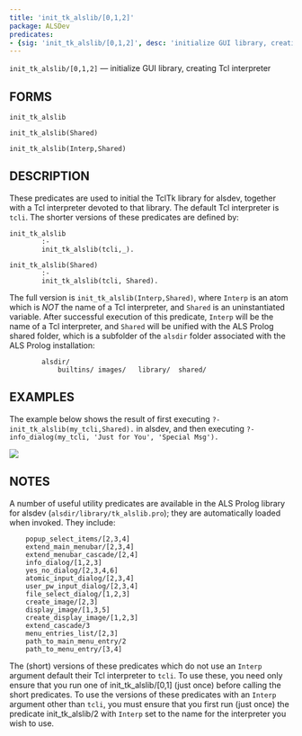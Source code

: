 ```yaml
---
title: 'init_tk_alslib/[0,1,2]'
package: ALSDev
predicates:
- {sig: 'init_tk_alslib/[0,1,2]', desc: 'initialize GUI library, creating Tcl interpreter'}
---
```

`init_tk_alslib/[0,1,2]` — initialize GUI library, creating Tcl interpreter

## FORMS
```
init_tk_alslib

init_tk_alslib(Shared)

init_tk_alslib(Interp,Shared)
```

## DESCRIPTION

These predicates are used to initial the TclTk library for alsdev, together with a Tcl interpreter devoted to that library.  The default Tcl interpreter is `tcli`.  The shorter versions of these predicates are defined by:
```
init_tk_alslib
        :-
        init_tk_alslib(tcli,_).

init_tk_alslib(Shared)
        :-
        init_tk_alslib(tcli, Shared).
```

The full version is `init_tk_alslib(Interp,Shared)`, where `Interp` is an atom which is _NOT_ the name of a Tcl interpreter, and `Shared` is an uninstantiated variable.  After successful execution of this predicate, `Interp` will be the name of a Tcl interpreter, and `Shared` will be unified with the ALS Prolog shared folder, which is a subfolder of the `alsdir` folder associated with the ALS Prolog installation:
```
        alsdir/
            builtins/ images/   library/  shared/
```

## EXAMPLES
The example below shows the result of first executing `?-init_tk_alslib(my_tcli,Shared).` in alsdev, and then executing `?- info_dialog(my_tcli, 'Just for You', 'Special Msg').`

![](images/info_my_tcli.gif)

## NOTES
A number of useful utility predicates are available in the ALS Prolog library for alsdev (`alsdir/library/tk_alslib.pro`); they are automatically loaded when invoked.  They include:
```
    popup_select_items/[2,3,4]
    extend_main_menubar/[2,3,4]
    extend_menubar_cascade/[2,4]
    info_dialog/[1,2,3]
    yes_no_dialog/[2,3,4,6]
    atomic_input_dialog/[2,3,4]
    user_pw_input_dialog/[2,3,4]
    file_select_dialog/[1,2,3]
    create_image/[2,3]
    display_image/[1,3,5]
    create_display_image/[1,2,3]
    extend_cascade/3
    menu_entries_list/[2,3]
    path_to_main_menu_entry/2
    path_to_menu_entry/[3,4]
```
The (short) versions of these predicates which do not use an `Interp` argument default their Tcl interpreter to `tcli`.  To use these, you need only ensure that you run one of init_tk_alslib/[0,1] (just once) before calling the short predicates.  To use the versions of these predicates with an `Interp` argument other than `tcli`, you must ensure that you first run (just once) the predicate init_tk_alslib/2 with `Interp` set to the name for the interpreter you wish to use.
